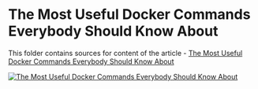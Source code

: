 # The Most Useful Docker Commands Everybody Should Know About

This folder contains sources for content of the article - [The Most Useful Docker Commands Everybody Should Know About](https://hands-on.cloud/the-most-useful-docker-commands-everybody-should-know-about/)

[![The Most Useful Docker Commands Everybody Should Know About](https://hands-on.cloud/the-most-useful-docker-commands-everybody-should-know-about/The-Most-Useful-Docker-Commands-Everybody-Should-Know-About.png)](https://hands-on.cloud/the-most-useful-docker-commands-everybody-should-know-about/)
